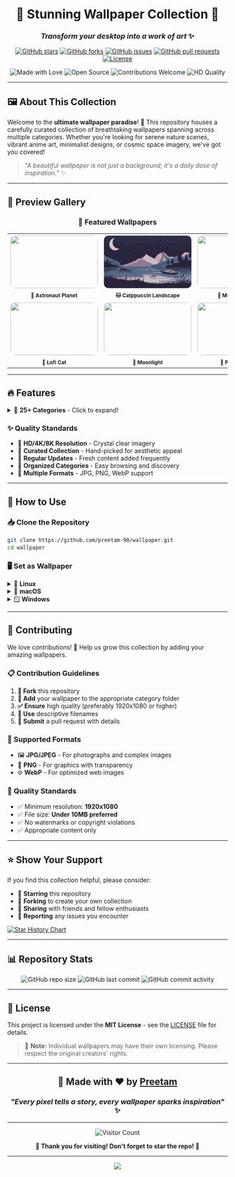 <div align="center">

# 🌸 Stunning Wallpaper Collection 🎨

### *Transform your desktop into a work of art* ✨

[![GitHub stars](https://img.shields.io/github/stars/preetam-90/wallpaper?style=for-the-badge&logo=github&color=ff6b6b)](https://github.com/preetam-90/wallpaper/stargazers)
[![GitHub forks](https://img.shields.io/github/forks/preetam-90/wallpaper?style=for-the-badge&logo=github&color=4ecdc4)](https://github.com/preetam-90/wallpaper/network)
[![GitHub issues](https://img.shields.io/github/issues/preetam-90/wallpaper?style=for-the-badge&logo=github&color=ffe66d)](https://github.com/preetam-90/wallpaper/issues)
[![GitHub pull requests](https://img.shields.io/github/issues-pr/preetam-90/wallpaper?style=for-the-badge&logo=github&color=a8e6cf)](https://github.com/preetam-90/wallpaper/pulls)
[![License](https://img.shields.io/github/license/preetam-90/wallpaper?style=for-the-badge&color=ff8b94)](LICENSE)

![Made with Love](https://img.shields.io/badge/Made%20with-❤️-ff6b6b?style=for-the-badge)
![Open Source](https://img.shields.io/badge/Open%20Source-💚-4ecdc4?style=for-the-badge)
![Contributions Welcome](https://img.shields.io/badge/Contributions-Welcome-ffe66d?style=for-the-badge)
![HD Quality](https://img.shields.io/badge/Quality-HD%2F4K%2F8K-a8e6cf?style=for-the-badge)

</div>

---

## 🖼️ About This Collection

Welcome to the **ultimate wallpaper paradise**! 🌟 This repository houses a carefully curated collection of breathtaking wallpapers spanning across multiple categories. Whether you're looking for serene nature scenes, vibrant anime art, minimalist designs, or cosmic space imagery, we've got you covered!

> *"A beautiful wallpaper is not just a background; it's a daily dose of inspiration."* ✨

---

## 🎯 Preview Gallery

<div align="center">

### 🌌 Featured Wallpapers

<table>
<tr>
<td align="center">
<img src="Space_and_Astronomy/astronaut-planet.jpg" width="200px" height="120px" style="border-radius: 10px;"/><br/>
<sub><b>🚀 Astronaut Planet</b></sub>
</td>
<td align="center">
<img src="Animals_and_Wildlife/catpuccin_landscape.png" width="200px" height="120px" style="border-radius: 10px;"/><br/>
<sub><b>🐱 Catppuccin Landscape</b></sub>
</td>
<td align="center">
<img src="Minimalist_and_Abstract/minimal_gradient.png" width="200px" height="120px" style="border-radius: 10px;"/><br/>
<sub><b>🎨 Minimal Gradient</b></sub>
</td>
<td align="center">
<img src="Space_and_Astronomy/nasa-Yj1M5riCKk4-unsplash.jpg" width="200px" height="120px" style="border-radius: 10px;"/><br/>
<sub><b>🌍 Earth from Space</b></sub>
</td>
</tr>
<tr>
<td align="center">
<img src="Animals_and_Wildlife/lofi_cat.png" width="200px" height="120px" style="border-radius: 10px;"/><br/>
<sub><b>🎵 Lofi Cat</b></sub>
</td>
<td align="center">
<img src="Space_and_Astronomy/moon.png" width="200px" height="120px" style="border-radius: 10px;"/><br/>
<sub><b>🌙 Moonlight</b></sub>
</td>
<td align="center">
<img src="Minimalist_and_Abstract/minimal-purple.jpg" width="200px" height="120px" style="border-radius: 10px;"/><br/>
<sub><b>💜 Purple Minimal</b></sub>
</td>
<td align="center">
<img src="Animals_and_Wildlife/nord_minimal_cat.png" width="200px" height="120px" style="border-radius: 10px;"/><br/>
<sub><b>❄️ Nord Cat</b></sub>
</td>
</tr>
</table>

</div>

---

## 🔥 Features

<details>
<summary>🎨 <b>25+ Categories</b> - Click to expand!</summary>

- 🦋 **Animals & Wildlife** - Cats, birds, marine life, and exotic creatures
- 🌸 **Anime Girls** - Beautiful anime character art
- 🏙️ **Anime Landscapes & Cities** - Stunning anime-style environments  
- 🎭 **Art Style Watercolor & Painted** - Artistic and painterly designs
- 🏖️ **Beaches & Oceans** - Serene coastal and underwater scenes
- 🚗 **Cars & Vehicles** - Automotive and transportation themes
- 🦸 **Characters & Superheroes** - Iconic characters and heroes
- 🧙 **Fantasy & Magic** - Mystical and magical artwork
- 🍕 **Food & Drinks** - Culinary-inspired visuals
- 🎮 **Games** - Gaming-themed wallpapers
- 🎵 **Lofi & Vibes** - Chill and aesthetic backgrounds
- ⚪ **Minimalist & Abstract** - Clean, simple, and modern designs
- 🌲 **Mountains & Forests** - Natural landscapes and wilderness
- 🎬 **Movies & TV Shows** - Entertainment-themed artwork
- 🎶 **Music & Bands** - Musical and band-inspired designs
- 🌺 **Nature Flowers & Plants** - Botanical and floral themes
- 💻 **Operating Systems & Logos** - Tech and brand-focused designs
- 🟦 **Pixel Art** - Retro and pixelated artwork
- 🤖 **SciFi & Cyberpunk** - Futuristic and tech-noir aesthetics
- 🌌 **Space & Astronomy** - Cosmic and celestial imagery
- 🎨 **Themes Catppuccin & Nord** - Popular color scheme themes
- 🍂 **Themes Gruvbox & Everforest** - Warm and earthy color palettes
- 🏍️ **Vehicles Motorcycles & Bikes** - Two-wheeled transportation

</details>

### ✨ Quality Standards
- 📐 **HD/4K/8K Resolution** - Crystal clear imagery
- 🎨 **Curated Collection** - Hand-picked for aesthetic appeal
- 📅 **Regular Updates** - Fresh content added frequently  
- 🎯 **Organized Categories** - Easy browsing and discovery
- 💾 **Multiple Formats** - JPG, PNG, WebP support

---

## 🚀 How to Use

### 📥 Clone the Repository

```bash
git clone https://github.com/preetam-90/wallpaper.git
cd wallpaper
```

### 🖥️ Set as Wallpaper

<details>
<summary>🐧 <b>Linux</b></summary>

**GNOME Desktop:**
```bash
gsettings set org.gnome.desktop.background picture-uri file:///path/to/wallpaper.jpg
```

**KDE Plasma:**
- Right-click desktop → Configure Desktop → Wallpaper → Browse

**Using feh (works with any WM):**
```bash
feh --bg-scale /path/to/wallpaper.jpg
```

</details>

<details>
<summary>🍎 <b>macOS</b></summary>

```bash
osascript -e 'tell application "Finder" to set desktop picture to POSIX file "/path/to/wallpaper.jpg"'
```

Or: System Preferences → Desktop & Screen Saver → Desktop → Browse

</details>

<details>
<summary>🪟 <b>Windows</b></summary>

- Right-click desktop → Personalize → Background
- Or copy to `%UserProfile%\Pictures` and set via Settings

**PowerShell:**
```powershell
Add-Type @"
using System;
using System.Runtime.InteropServices;
public class Wallpaper {
    [DllImport("user32.dll", CharSet=CharSet.Auto)]
    public static extern int SystemParametersInfo(int uAction, int uParam, string lpvParam, int fuWinIni);
}
"@
[Wallpaper]::SystemParametersInfo(20, 0, "C:\path\to\wallpaper.jpg", 3)
```

</details>

---

## 🤝 Contributing

We love contributions! 💝 Help us grow this collection by adding your amazing wallpapers.

### 📋 Contribution Guidelines

1. **🍴 Fork** this repository
2. **📂 Add** your wallpaper to the appropriate category folder
3. **✅ Ensure** high quality (preferably 1920x1080 or higher)
4. **📝 Use** descriptive filenames
5. **🔧 Submit** a pull request with details

### 📏 Supported Formats
- 🖼️ **JPG/JPEG** - For photographs and complex images
- 🎨 **PNG** - For graphics with transparency  
- 🌐 **WebP** - For optimized web images

### 🎯 Quality Standards
- ✅ Minimum resolution: **1920x1080**
- ✅ File size: **Under 10MB preferred**
- ✅ No watermarks or copyright violations
- ✅ Appropriate content only

---

## ⭐ Show Your Support

If you find this collection helpful, please consider:

- 🌟 **Starring** this repository
- 🍴 **Forking** to create your own collection  
- 📢 **Sharing** with friends and fellow enthusiasts
- 🐛 **Reporting** any issues you encounter

[![Star History Chart](https://api.star-history.com/svg?repos=preetam-90/wallpaper&type=Timeline)](https://star-history.com/#preetam-90/wallpaper&Timeline)

---

## 📊 Repository Stats

<div align="center">

![GitHub repo size](https://img.shields.io/github/repo-size/preetam-90/wallpaper?style=for-the-badge&color=ff6b6b)
![GitHub last commit](https://img.shields.io/github/last-commit/preetam-90/wallpaper?style=for-the-badge&color=4ecdc4)
![GitHub commit activity](https://img.shields.io/github/commit-activity/m/preetam-90/wallpaper?style=for-the-badge&color=ffe66d)

</div>

---

## 📜 License

This project is licensed under the **MIT License** - see the [LICENSE](LICENSE) file for details.

> 📝 **Note:** Individual wallpapers may have their own licensing. Please respect the original creators' rights.

---

<div align="center">

## 💝 Made with ❤️ by [Preetam](https://github.com/preetam-90)

### *"Every pixel tells a story, every wallpaper sparks inspiration"* ✨

---

![Visitor Count](https://visitor-badge.laobi.icu/badge?page_id=preetam-90.wallpaper)

**🌟 Thank you for visiting! Don't forget to star the repo! 🌟**

</div>

---

<div align="center">
<img src="https://capsule-render.vercel.app/api?type=waving&color=gradient&height=100&section=footer&text=Happy%20Wallpapering!&fontSize=16&fontColor=fff&animation=twinkling"/>
</div>
